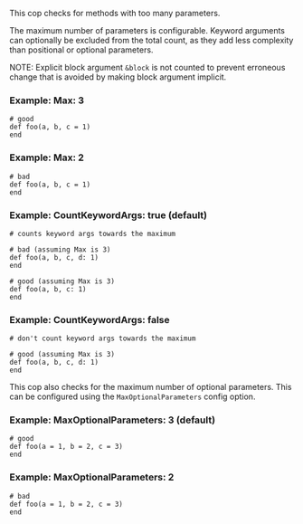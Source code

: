 This cop checks for methods with too many parameters.

The maximum number of parameters is configurable.
Keyword arguments can optionally be excluded from the total count,
as they add less complexity than positional or optional parameters.

NOTE: Explicit block argument `&block` is not counted to prevent
erroneous change that is avoided by making block argument implicit.

### Example: Max: 3
    # good
    def foo(a, b, c = 1)
    end

### Example: Max: 2
    # bad
    def foo(a, b, c = 1)
    end

### Example: CountKeywordArgs: true (default)
    # counts keyword args towards the maximum

    # bad (assuming Max is 3)
    def foo(a, b, c, d: 1)
    end

    # good (assuming Max is 3)
    def foo(a, b, c: 1)
    end

### Example: CountKeywordArgs: false
    # don't count keyword args towards the maximum

    # good (assuming Max is 3)
    def foo(a, b, c, d: 1)
    end

This cop also checks for the maximum number of optional parameters.
This can be configured using the `MaxOptionalParameters` config option.

### Example: MaxOptionalParameters: 3 (default)
    # good
    def foo(a = 1, b = 2, c = 3)
    end

### Example: MaxOptionalParameters: 2
    # bad
    def foo(a = 1, b = 2, c = 3)
    end
